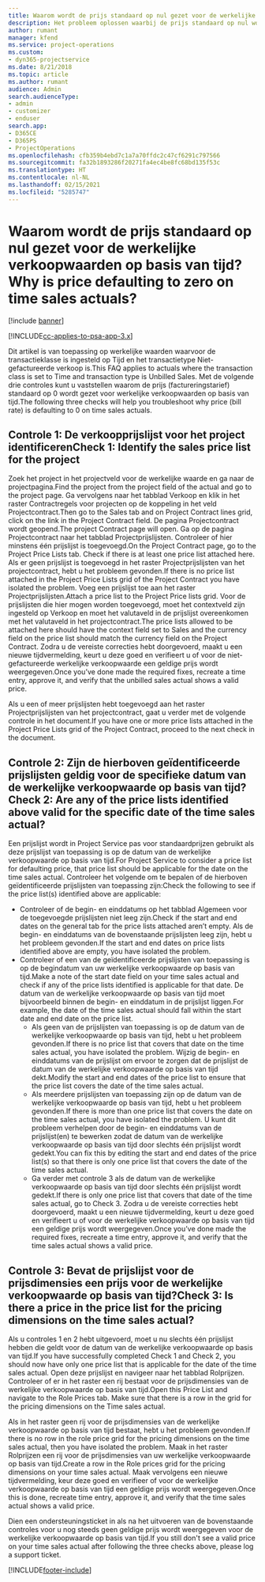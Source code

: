```yaml
---
title: Waarom wordt de prijs standaard op nul gezet voor de werkelijke verkoopwaarden op basis van tijd?
description: Het probleem oplossen waarbij de prijs standaard op nul wordt gezet voor werkelijke verkoopwaarden op basis van tijd.
author: rumant
manager: kfend
ms.service: project-operations
ms.custom:
- dyn365-projectservice
ms.date: 8/21/2018
ms.topic: article
ms.author: rumant
audience: Admin
search.audienceType:
- admin
- customizer
- enduser
search.app:
- D365CE
- D365PS
- ProjectOperations
ms.openlocfilehash: cfb359b4ebd7c1a7a70ffdc2c47cf6291c797566
ms.sourcegitcommit: fa32b1893286f20271fa4ec4be8fc68bd135f53c
ms.translationtype: HT
ms.contentlocale: nl-NL
ms.lasthandoff: 02/15/2021
ms.locfileid: "5285747"
---
```

# <a name="why-is-price-defaulting-to-zero-on-time-sales-actuals"></a><span data-ttu-id="31fbb-103">Waarom wordt de prijs standaard op nul gezet voor de werkelijke verkoopwaarden op basis van tijd?</span><span class="sxs-lookup"><span data-stu-id="31fbb-103">Why is price defaulting to zero on time sales actuals?</span></span>

[!include [banner](../includes/psa-now-project-operations.md)]

[!INCLUDE[cc-applies-to-psa-app-3.x](../includes/cc-applies-to-psa-app-3x.md)]

<span data-ttu-id="31fbb-104">Dit artikel is van toepassing op werkelijke waarden waarvoor de transactieklasse is ingesteld op Tijd en het transactietype Niet-gefactureerde verkoop is.</span><span class="sxs-lookup"><span data-stu-id="31fbb-104">This FAQ applies to actuals where the transaction class is set to Time and transaction type is Unbilled Sales.</span></span> <span data-ttu-id="31fbb-105">Met de volgende drie controles kunt u vaststellen waarom de prijs (factureringstarief) standaard op 0 wordt gezet voor werkelijke verkoopwaarden op basis van tijd.</span><span class="sxs-lookup"><span data-stu-id="31fbb-105">The following three checks will help you troubleshoot why price (bill rate) is defaulting to 0 on time sales actuals.</span></span>

## <a name="check-1-identify-the-sales-price-list-for-the-project"></a><span data-ttu-id="31fbb-106">Controle 1: De verkoopprijslijst voor het project identificeren</span><span class="sxs-lookup"><span data-stu-id="31fbb-106">Check 1: Identify the sales price list for the project</span></span>

<span data-ttu-id="31fbb-107">Zoek het project in het projectveld voor de werkelijke waarde en ga naar de projectpagina.</span><span class="sxs-lookup"><span data-stu-id="31fbb-107">Find the project from the project field of the actual and go to the project page.</span></span> <span data-ttu-id="31fbb-108">Ga vervolgens naar het tabblad Verkoop en klik in het raster Contractregels voor projecten op de koppeling in het veld Projectcontract.</span><span class="sxs-lookup"><span data-stu-id="31fbb-108">Then go to the Sales tab and on Project Contract lines grid, click on the link in the Project Contract field.</span></span> <span data-ttu-id="31fbb-109">De pagina Projectcontract wordt geopend.</span><span class="sxs-lookup"><span data-stu-id="31fbb-109">The project Contract page will open.</span></span> <span data-ttu-id="31fbb-110">Ga op de pagina Projectcontract naar het tabblad Projectprijslijsten. Controleer of hier minstens één prijslijst is toegevoegd.</span><span class="sxs-lookup"><span data-stu-id="31fbb-110">On the Project Contract page, go to the Project Price Lists tab. Check if there is at least one price list attached here.</span></span> <span data-ttu-id="31fbb-111">Als er geen prijslijst is toegevoegd in het raster Projectprijslijsten van het projectcontract, hebt u het probleem gevonden.</span><span class="sxs-lookup"><span data-stu-id="31fbb-111">If there is no price list attached in the Project Price Lists grid of the Project Contract you have isolated the problem.</span></span> <span data-ttu-id="31fbb-112">Voeg een prijslijst toe aan het raster Projectprijslijsten.</span><span class="sxs-lookup"><span data-stu-id="31fbb-112">Attach a price list to the Project Price lists grid.</span></span> <span data-ttu-id="31fbb-113">Voor de prijslijsten die hier mogen worden toegevoegd, moet het contextveld zijn ingesteld op Verkoop en moet het valutaveld in de prijslijst overeenkomen met het valutaveld in het projectcontract.</span><span class="sxs-lookup"><span data-stu-id="31fbb-113">The price lists allowed to be attached here should have the context field set to Sales and the currency field on the price list should match the currency field on the Project Contract.</span></span> <span data-ttu-id="31fbb-114">Zodra u de vereiste correcties hebt doorgevoerd, maakt u een nieuwe tijdvermelding, keurt u deze goed en verifieert u of voor de niet-gefactureerde werkelijke verkoopwaarde een geldige prijs wordt weergegeven.</span><span class="sxs-lookup"><span data-stu-id="31fbb-114">Once you’ve done made the required fixes, recreate a time entry, approve it, and verify that the unbilled sales actual shows a valid price.</span></span> 

<span data-ttu-id="31fbb-115">Als u een of meer prijslijsten hebt toegevoegd aan het raster Projectprijslijsten van het projectcontract, gaat u verder met de volgende controle in het document.</span><span class="sxs-lookup"><span data-stu-id="31fbb-115">If you have one or more price lists attached in the Project Price Lists grid of the Project Contract, proceed to the next check in the document.</span></span>

## <a name="check-2-are-any-of-the-price-lists-identified-above-valid-for-the-specific-date-of-the-time-sales-actual"></a><span data-ttu-id="31fbb-116">Controle 2: Zijn de hierboven geïdentificeerde prijslijsten geldig voor de specifieke datum van de werkelijke verkoopwaarde op basis van tijd?</span><span class="sxs-lookup"><span data-stu-id="31fbb-116">Check 2: Are any of the price lists identified above valid for the specific date of the time sales actual?</span></span>

<span data-ttu-id="31fbb-117">Een prijslijst wordt in Project Service pas voor standaardprijzen gebruikt als deze prijslijst van toepassing is op de datum van de werkelijke verkoopwaarde op basis van tijd.</span><span class="sxs-lookup"><span data-stu-id="31fbb-117">For Project Service to consider a price list for defaulting price, that price list should be applicable for the date on the time sales actual.</span></span> <span data-ttu-id="31fbb-118">Controleer het volgende om te bepalen of de hierboven geïdentificeerde prijslijsten van toepassing zijn:</span><span class="sxs-lookup"><span data-stu-id="31fbb-118">Check the following to see if the price list(s) identified above are applicable:</span></span>
- <span data-ttu-id="31fbb-119">Controleer of de begin- en einddatums op het tabblad Algemeen voor de toegevoegde prijslijsten niet leeg zijn.</span><span class="sxs-lookup"><span data-stu-id="31fbb-119">Check if the start and end dates on the general tab for the price lists attached aren’t empty.</span></span> <span data-ttu-id="31fbb-120">Als de begin- en einddatums van de bovenstaande prijslijsten leeg zijn, hebt u het probleem gevonden.</span><span class="sxs-lookup"><span data-stu-id="31fbb-120">If the start and end dates on price lists identified above are empty, you have isolated the problem.</span></span> 
- <span data-ttu-id="31fbb-121">Controleer of een van de geïdentificeerde prijslijsten van toepassing is op de begindatum van uw werkelijke verkoopwaarde op basis van tijd.</span><span class="sxs-lookup"><span data-stu-id="31fbb-121">Make a note of the start date field on your time sales actual and check if any of the price lists identified is applicable for that date.</span></span> <span data-ttu-id="31fbb-122">De datum van de werkelijke verkoopwaarde op basis van tijd moet bijvoorbeeld binnen de begin- en einddatum in de prijslijst liggen.</span><span class="sxs-lookup"><span data-stu-id="31fbb-122">For example, the date of the time sales actual should fall within the start date and end date on the price list.</span></span> 
    - <span data-ttu-id="31fbb-123">Als geen van de prijslijsten van toepassing is op de datum van de werkelijke verkoopwaarde op basis van tijd, hebt u het probleem gevonden.</span><span class="sxs-lookup"><span data-stu-id="31fbb-123">If there is no price list that covers that date on the time sales actual, you have isolated the problem.</span></span> <span data-ttu-id="31fbb-124">Wijzig de begin- en einddatums van de prijslijst om ervoor te zorgen dat de prijslijst de datum van de werkelijke verkoopwaarde op basis van tijd dekt.</span><span class="sxs-lookup"><span data-stu-id="31fbb-124">Modify the start and end dates of the price list to ensure that the price list covers the date of the time sales actual.</span></span> 
    - <span data-ttu-id="31fbb-125">Als meerdere prijslijsten van toepassing zijn op de datum van de werkelijke verkoopwaarde op basis van tijd, hebt u het probleem gevonden.</span><span class="sxs-lookup"><span data-stu-id="31fbb-125">If there is more than one price list that covers the date on the time sales actual, you have isolated the problem.</span></span> <span data-ttu-id="31fbb-126">U kunt dit probleem verhelpen door de begin- en einddatums van de prijslijst(en) te bewerken zodat de datum van de werkelijke verkoopwaarde op basis van tijd door slechts één prijslijst wordt gedekt.</span><span class="sxs-lookup"><span data-stu-id="31fbb-126">You can fix this by editing the start and end dates of the price list(s) so that there is only one price list that covers the date of the time sales actual.</span></span> 
    - <span data-ttu-id="31fbb-127">Ga verder met controle 3 als de datum van de werkelijke verkoopwaarde op basis van tijd door slechts één prijslijst wordt gedekt.</span><span class="sxs-lookup"><span data-stu-id="31fbb-127">If there is only one price list that covers that date of the time sales actual, go to Check 3.</span></span>
<span data-ttu-id="31fbb-128">Zodra u de vereiste correcties hebt doorgevoerd, maakt u een nieuwe tijdvermelding, keurt u deze goed en verifieert u of voor de werkelijke verkoopwaarde op basis van tijd een geldige prijs wordt weergegeven.</span><span class="sxs-lookup"><span data-stu-id="31fbb-128">Once you’ve done made the required fixes, recreate a time entry, approve it, and verify that the time sales actual shows a valid price.</span></span>

## <a name="check-3-is-there-a-price-in-the-price-list-for-the-pricing-dimensions-on-the-time-sales-actual"></a><span data-ttu-id="31fbb-129">Controle 3: Bevat de prijslijst voor de prijsdimensies een prijs voor de werkelijke verkoopwaarde op basis van tijd?</span><span class="sxs-lookup"><span data-stu-id="31fbb-129">Check 3: Is there a price in the price list for the pricing dimensions on the time sales actual?</span></span>

<span data-ttu-id="31fbb-130">Als u controles 1 en 2 hebt uitgevoerd, moet u nu slechts één prijslijst hebben die geldt voor de datum van de werkelijke verkoopwaarde op basis van tijd.</span><span class="sxs-lookup"><span data-stu-id="31fbb-130">If you have successfully completed Check 1 and Check 2, you should now have only one price list that is applicable for the date of the time sales actual.</span></span> <span data-ttu-id="31fbb-131">Open deze prijslijst en navigeer naar het tabblad Rolprijzen. Controleer of er in het raster een rij bestaat voor de prijsdimensies van de werkelijke verkoopwaarde op basis van tijd.</span><span class="sxs-lookup"><span data-stu-id="31fbb-131">Open this Price List and navigate to the Role Prices tab. Make sure that there is a row in the grid for the pricing dimensions on the Time sales actual.</span></span>

<span data-ttu-id="31fbb-132">Als in het raster geen rij voor de prijsdimensies van de werkelijke verkoopwaarde op basis van tijd bestaat, hebt u het probleem gevonden.</span><span class="sxs-lookup"><span data-stu-id="31fbb-132">If there is no row in the role price grid for the pricing dimensions on the time sales actual, then you have isolated the problem.</span></span> <span data-ttu-id="31fbb-133">Maak in het raster Rolprijzen een rij voor de prijsdimensies van uw werkelijke verkoopwaarde op basis van tijd.</span><span class="sxs-lookup"><span data-stu-id="31fbb-133">Create a row in the Role prices grid for the pricing dimensions on your time sales actual.</span></span> <span data-ttu-id="31fbb-134">Maak vervolgens een nieuwe tijdvermelding, keur deze goed en verifieer of voor de werkelijke verkoopwaarde op basis van tijd een geldige prijs wordt weergegeven.</span><span class="sxs-lookup"><span data-stu-id="31fbb-134">Once this is done, recreate time entry, approve it, and verify that the time sales actual shows a valid price.</span></span>

<span data-ttu-id="31fbb-135">Dien een ondersteuningsticket in als na het uitvoeren van de bovenstaande controles voor u nog steeds geen geldige prijs wordt weergegeven voor de werkelijke verkoopwaarde op basis van tijd.</span><span class="sxs-lookup"><span data-stu-id="31fbb-135">If you still don't see a valid price on your time sales actual after following the three checks above, please log a support ticket.</span></span> 



[!INCLUDE[footer-include](../includes/footer-banner.md)]